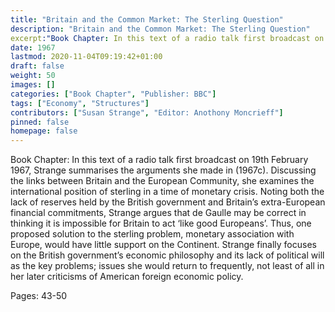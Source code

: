 ```yaml
---
title: "Britain and the Common Market: The Sterling Question"
description: "Britain and the Common Market: The Sterling Question"
excerpt:"Book Chapter: In this text of a radio talk first broadcast on 19th February 1967, Strange summarises the arguments she made in (1967c). Discussing the links between Britain and the European Community, she examines the international position of sterling in a time of monetary crisis. Noting both the lack of reserves held by the British government and Britain’s extra-European financial commitments, Strange argues that de Gaulle may be correct in thinking it is impossible for Britain to act ‘like good Europeans’. Thus, one proposed solution to the sterling problem, monetary association with Europe, would have little support on the Continent. Strange finally focuses on the British government’s economic philosophy and its lack of political will as the key problems; issues she would return to frequently, not least of all in her later criticisms of American foreign economic policy.
date: 1967
lastmod: 2020-11-04T09:19:42+01:00
draft: false
weight: 50
images: []
categories: ["Book Chapter", "Publisher: BBC"]
tags: ["Economy", "Structures"]
contributors: ["Susan Strange", "Editor: Anothony Moncrieff"]
pinned: false
homepage: false
---
```


Book Chapter: In this text of a radio talk first broadcast on 19th February 1967, Strange summarises the arguments she made in (1967c). Discussing the links between Britain and the European Community, she examines the international position of sterling in a time of monetary crisis. Noting both the lack of reserves held by the British government and Britain’s extra-European financial commitments, Strange argues that de Gaulle may be correct in thinking it is impossible for Britain to act ‘like good Europeans’. Thus, one proposed solution to the sterling problem, monetary association with Europe, would have little support on the Continent. Strange finally focuses on the British government’s economic philosophy and its lack of political will as the key problems; issues she would return to frequently, not least of all in her later criticisms of American foreign economic policy.

Pages: 43-50